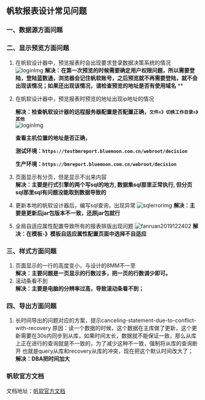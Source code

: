 ## 帆软报表设计常见问题



### 一、数据源方面问题





### 二、显示预览方面问题

1. 在帆软设计器中，预览报表时会出现要求登录数据决策系统的情况  
     ![loginImg](/img/20190929103004.png)  **解决：在第一次预览的时候需要确定用户权限问题，所以需要登陆，登陆蓝数通，浏览器会记住帆软账号，之后预览就不再需要登陆，就不会出现该情况；如果还出现该情况，请检查预览的地址是否有使用域名** **

2. 在帆软设计器中，预览报表时预览的地址出现ip地址的情况  

    **解决：检查帆软设计器的远程服务器配置是否配置正确，`文件=》切换工作目录=》其他`**  
    ![loginImg](/img/20190929111813.png) 

    **查看主机位置的地址是否正确，**  

    **测试环境：`https://testbmreport.bluemoon.com.cn/webroot/decision`**  

    **生产环境：`https://bmreport.bluemoon.com.cn/webroot/decision`**  

3. 页面显示有分页，但是显示不出来内容  
    **解决：主要是行式引擎的两个写sql的地方, 数据集sql那里正常执行, 但分页sql那里sql有问题没能取到数据导致的**

4. 更新本地的帆软设计器后，编写sql查询，出现异常
	![sqlerrorimg](/img/fanruan2019122401.jpg)
	 **解决：主要是更新后jar包版本不一致，还原jar包就行**

5. 全局自适应属性配置导致所有的报表排版出现问题
	![fanruan2019122402](/img/fanruan2019122402.jpg)
	**解决：在模板-》模板自适应属性配置页面中选择不自适应**

### 三、样式方面问题

1. 页面显示的一行的高度变小，与设计的8MM不一至  
    **解决：主要问题是一页显示的行数过多，把一页的行数调少即可。**
2. 滚动条看不到  
    **解决：主要是电脑的分辨率过高，导致滚动条看不到；**


### 四、导出方面问题

1. 长时间导出的问题对应的方案，提示canceling-statement-due-to-conflict-with-recovery
    原因：读一个数据的时候，这个数据在主库做了更新，这个更新需要在30s内同步到从库，如果时间太长，数据就不能保证一致，那么从库上正在进行的查询就是不一致的，为了减少这种不一致，强制将从库的查询断开  也就是query从库和recovery从库的冲突，现在把这个默认时间改大了；  
    **解决：DBA把时间加大**













### 帆软官方文档

文档地址：[帆软官方文档](https://help.finereport.com/)
